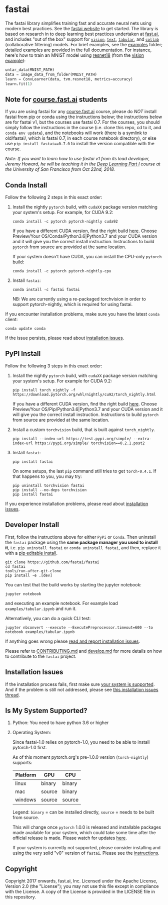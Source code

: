 # fastai

The fastai library simplifies training fast and accurate neural nets using modern best practices. See the [fastai website](http://docs.fast.ai) to get started. The library is based on research in to deep learning best practices undertaken at [fast.ai](http://www.fast.ai), and includes \"out of the box\" support for [`vision`](http://docs.fast.ai/vision.html#vision), [`text`](http://docs.fast.ai/text.html#text), [`tabular`](http://docs.fast.ai/tabular.html#tabular), and [`collab`](http://docs.fast.ai/collab.html#collab) (collaborative filtering) models. For brief examples, see the [examples](https://github.com/fastai/fastai/tree/master/examples) folder; detailed examples are provided in the full documentation. For instance, here's how to train an MNIST model using [resnet18](https://arxiv.org/abs/1512.03385) (from the [vision example](https://github.com/fastai/fastai/blob/master/examples/vision.ipynb)):

```python
untar_data(MNIST_PATH)
data = image_data_from_folder(MNIST_PATH)
learn = ConvLearner(data, tvm.resnet18, metrics=accuracy)
learn.fit(1)
```

## Note for [course.fast.ai](http://course.fast.ai) students

If you are using fastai for any [course.fast.ai](http://course.fast.ai) course, please do *NOT* install fastai from pip or conda using the instructions below; the instructions below are for fastai v1, but the courses use fastai 0.7. For the courses, you should simply follow the instructions in the course (i.e. clone this repo, cd to it, and `conda env update`), and the notebooks will work (there is a symlink to old/fastai/, which is fastai 0.7, in each course notebook directory), or else use `pip install fastai==0.7.0` to install the version compatible with the course.

*Note: If you want to learn how to use fastai v1 from its lead developer, Jeremy Howard, he will be teaching it in the [Deep Learning Part I](https://www.usfca.edu/data-institute/certificates/deep-learning-part-one) course at the University of San Francisco from Oct 22nd, 2018.*

## Conda Install

Follow the following 2 steps in this exact order:

1. Install the nightly `pytorch` build, with `cudaXX` package version matching your system's setup. For example, for CUDA 9.2:
   ```
   conda install -c pytorch pytorch-nightly cuda92
   ```
   If you have a different CUDA version, find the right build [here](https://pytorch.org/get-started/locally/). Choose Preview/Your OS/Conda/Python3.6|Python3.7 and your CUDA version and it will give you the correct install instruction. Instructions to build `pytorch` from source are provided at the same location.

   If your system doesn't have CUDA, you can install the CPU-only `pytorch` build:

   ```
   conda install -c pytorch pytorch-nightly-cpu
   ```

2. Install `fastai`:

   ```
   conda install -c fastai fastai
   ```

   NB: We are currently using a re-packaged torchvision in order to support pytorch-nightly, which is required for using fastai.

If you encounter installation problems, make sure you have the latest `conda` client:
```
conda update conda
```

If the issue persists, please read about [installation issues](README.md#installation-issues).

## PyPI Install

Follow the following 3 steps in this exact order:

1. Install the nightly `pytorch` build, with `cudaXX` package version matching your system's setup. For example for CUDA 9.2:

   ```
   pip install torch_nightly -f https://download.pytorch.org/whl/nightly/cu92/torch_nightly.html
   ```

   If you have a different CUDA version, find the right build [here](https://pytorch.org/get-started/locally/). Choose Preview/Your OS/Pip/Python3.6|Python3.7 and your CUDA version and it will give you the correct install instruction. Instructions to build `pytorch` from source are provided at the same location.

2. Install a custom `torchvision` build, that is built against `torch_nightly`.

   ```
   pip install --index-url https://test.pypi.org/simple/ --extra-index-url https://pypi.org/simple/ torchvision==0.2.1.post2
   ```

3. Install `fastai`:

   ```
   pip install fastai
   ```

   On some setups, the last `pip` command still tries to get `torch-0.4.1`. If that happens to you, you may try:

   ```
   pip uninstall torchvision fastai
   pip install --no-deps torchvision
   pip install fastai
   ```

If you experience installation problems, please read about [installation issues](README.md#installation-issues).


## Developer Install

First, follow the instructions above for either `PyPi` or `Conda`. Then uninstall the `fastai` package using the **same package manager you used to install it**, i.e. `pip uninstall fastai` or `conda uninstall fastai`, and then, replace it with a [pip editable install](https://pip.pypa.io/en/stable/reference/pip_install/#editable-installs).


```
git clone https://github.com/fastai/fastai
cd fastai
tools/run-after-git-clone
pip install -e .[dev]
```

You can test that the build works by starting the jupyter notebook:

```
jupyter notebook
```
and executing an example notebook. For example load `examples/tabular.ipynb` and run it.

Alternatively, you can do a quick CLI test:

```
jupyter nbconvert --execute --ExecutePreprocessor.timeout=600 --to notebook examples/tabular.ipynb
```

If anything goes wrong please [read and report installation
issues](http://forums.fast.ai/t/fastai-v1-install-issues-thread/24111).

Please refer to [CONTRIBUTING.md](https://github.com/fastai/fastai/blob/master/CONTRIBUTING.md) and  [develop.md](https://github.com/fastai/fastai/blob/master/docs-dev/develop.md) for more details on how to contribute to the `fastai` project.


## Installation Issues

If the installation process fails, first make sure [your system is supported](README.md#is-my-system-supported). And if the problem is still not addressed, please see  [this installation issues thread](http://forums.fast.ai/t/fastai-v1-install-issues-thread/24111).


## Is My System Supported?

1. Python: You need to have python 3.6 or higher

2. Operating System:

   Since fastai-1.0 relies on pytorch-1.0, you need to be able to install pytorch-1.0 first.

   As of this moment pytorch.org's pre-1.0.0 version (`torch-nightly`) supports:

    | Platform | GPU    | CPU    |
    | ---      | ---    | ---    |
    | linux    | binary | binary |
    | mac      | source | binary |
    | windows  | source | source |

   Legend: `binary` = can be installed directly, `source` = needs to be built from source.

   This will change once `pytorch` 1.0.0 is released and installable packages made available for your system, which could take some time after the official release is made. Please watch for updates [here](https://pytorch.org/get-started/locally/).

   If your system is currently not supported, please consider installing and using the very solid "v0" version of `fastai`. Please see the [instructions](https://github.com/fastai/fastai/tree/master/old).







## Copyright

Copyright 2017 onwards, fast.ai, Inc. Licensed under the Apache License, Version 2.0 (the "License"); you may not use this file except in compliance with the License. A copy of the License is provided in the LICENSE file in this repository.
